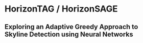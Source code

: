# HorizonTAG / HorizonSAGE
## Exploring an Adaptive Greedy Approach to Skyline Detection using Neural Networks